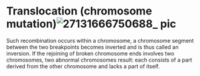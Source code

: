 # Translocation (chromosome mutation)![27131666750688_ pic](https://user-images.githubusercontent.com/33085700/197921337-5f0b2e0b-4ca4-4bd6-a3fc-797f2e58d7a7.jpg)


Such recombination occurs within a chromosome, a chromosome segment between the two breakpoints becomes inverted and is thus called an inversion. If the rejoining of broken chromosome ends involves two chromosomes, two abnormal chromosomes result: each consists of a part derived from the other chromosome and lacks a part of itself. 
